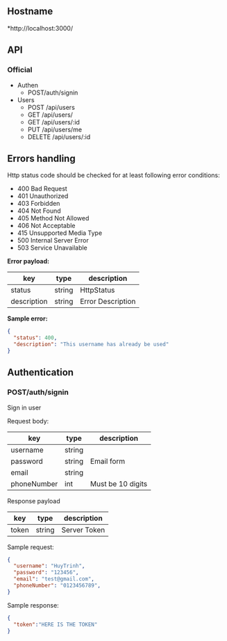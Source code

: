 ## Hostname
*http://localhost:3000/
## API
### Official
* Authen
  * POST/auth/signin
* Users
  * POST /api/users
  * GET /api/users/
  * GET /api/users/:id
  * PUT /api/users/me
  * DELETE /api/users/:id
  
## Errors handling
Http status code should be checked for at least following error conditions:
* 400 Bad Request 
* 401 Unauthorized
* 403 Forbidden 
* 404 Not Found 
* 405 Method Not Allowed
* 406 Not Acceptable
* 415 Unsupported Media Type
* 500 Internal Server Error
* 503 Service Unavailable

**Error payload:**

| key |	type | description |
| --- | --- | --- |
| status | string | HttpStatus |
| description | string | Error Description |

**Sample error:**
```json
{
  "status": 400,
  "description": "This username has already be used"
}
```

## Authentication
### POST/auth/signin
Sign in user

Request body:

| key |	type | description |
| --- | --- | --- |
| username | string | |
| password | string | Email form |
| email | string | |
| phoneNumber | int | Must be 10 digits |

Response payload

| key |	type | description |
| --- | --- | --- |
| token | string | Server Token |

Sample request:

```json
{
  "username": "HuyTrinh",
  "password": "123456",
  "email": "test@gmail.com",
  "phoneNumber": "0123456789",
}
```

Sample response:

```json
{
  "token":"HERE IS THE TOKEN"
}
```

